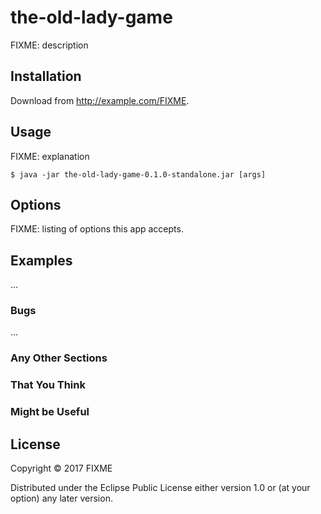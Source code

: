 # the-old-lady-game

FIXME: description

## Installation

Download from http://example.com/FIXME.

## Usage

FIXME: explanation

    $ java -jar the-old-lady-game-0.1.0-standalone.jar [args]

## Options

FIXME: listing of options this app accepts.

## Examples

...

### Bugs

...

### Any Other Sections
### That You Think
### Might be Useful

## License

Copyright © 2017 FIXME

Distributed under the Eclipse Public License either version 1.0 or (at
your option) any later version.
